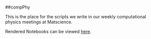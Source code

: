 ##compPhy

This is the place for the scripts we write in our weekly computational physics meetings at Matscience.


Rendered Notebooks can be viewed [here](http://nbviewer.ipython.org/github/rajeshrinet/compPhy/tree/master/Notebooks/).








